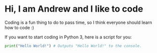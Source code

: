 # Hi, I am Andrew and I like to code
Coding is a fun thing to do to pass time, so I think everyone should learn how to code :)

If you want to start coding in Python 3, here is a script for you:
```python
print("Hello World!") # Outputs "Hello World!" to the console.
```
